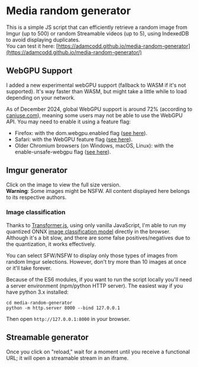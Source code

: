 # Media random generator
This is a simple JS script that can efficiently retrieve a random image from Imgur (up to 500) or random Streamable videos (up to 5), using IndexedDB to avoid displaying duplicates.\
You can test it here: [https://adamcodd.github.io/media-random-generator](https://adamcodd.github.io/media-random-generator/)

## WebGPU Support
I added a new experimental webGPU support (fallback to WASM if it's not supported). It's way faster than WASM, but might take a little while to load depending on your network.

As of December 2024, global WebGPU support is around 72% (according to [caniuse.com](https://caniuse.com/webgpu)), meaning some users may not be able to use the WebGPU API. You may need to enable it using a feature flag:
* Firefox: with the dom.webgpu.enabled flag ([see here](https://developer.mozilla.org/en-US/docs/Mozilla/Firefox/Experimental_features#:~:text=tested%20by%20Firefox.-,WebGPU%20API,-The%20WebGPU%20API)).
* Safari: with the WebGPU feature flag ([see here](https://webkit.org/blog/14879/webgpu-now-available-for-testing-in-safari-technology-preview/)).
* Older Chromium browsers (on Windows, macOS, Linux): with the enable-unsafe-webgpu flag ([see here](https://developer.chrome.com/docs/web-platform/webgpu/troubleshooting-tips)).

## Imgur generator
Click on the image to view the full size version.\
<b>Warning</b>: Some images might be NSFW. All content displayed here belongs to its respective authors.
### Image classification
Thanks to [Transformer.js](https://github.com/xenova/transformers.js), using only vanilla JavaScript, I'm able to run my quantized ONNX [image classification model](https://huggingface.co/AdamCodd/vit-base-nsfw-detector) directly in the browser. Although it's a bit slow, and there are some false positives/negatives due to the quantization, it works effectively. 

You can select SFW/NSFW to display only those types of images from random Imgur selections. However, don't try more than 10 images at once or it'll take forever.

Because of the ES6 modules, if you want to run the script locally you'll need a server environment (npm/python HTTP server). The easiest way if you have python 3.x installed:
```
cd media-random-generator
python -m http.server 8000 --bind 127.0.0.1
```
Then open `http://127.0.0.1:8000` in your browser.

## Streamable generator
Once you click on "reload," wait for a moment until you receive a functional URL; it will open a streamable stream in an iframe.

